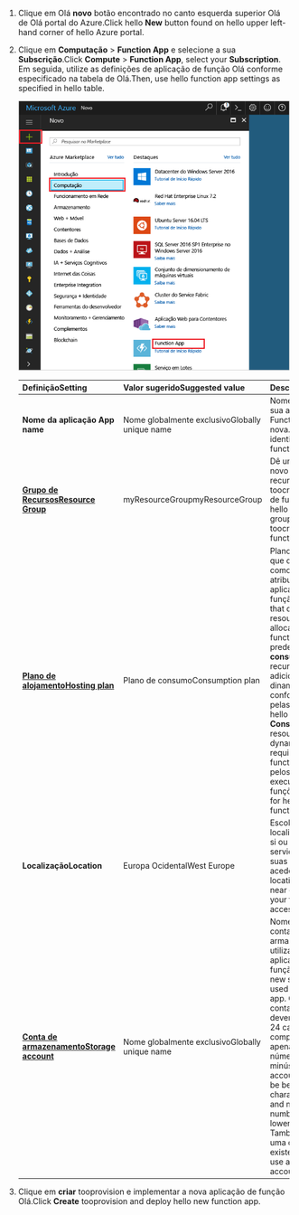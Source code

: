 1. <span data-ttu-id="18f5b-101">Clique em Olá **novo** botão encontrado no canto esquerda superior Olá de Olá portal do Azure.</span><span class="sxs-lookup"><span data-stu-id="18f5b-101">Click hello **New** button found on hello upper left-hand corner of hello Azure portal.</span></span>

1. <span data-ttu-id="18f5b-102">Clique em **Computação** > **Function App** e selecione a sua **Subscrição**.</span><span class="sxs-lookup"><span data-stu-id="18f5b-102">Click **Compute** > **Function App**, select your **Subscription**.</span></span> <span data-ttu-id="18f5b-103">Em seguida, utilize as definições de aplicação de função Olá conforme especificado na tabela de Olá.</span><span class="sxs-lookup"><span data-stu-id="18f5b-103">Then, use hello function app settings as specified in hello table.</span></span>

    ![Criar aplicação de função no Olá portal do Azure](./media/functions-create-function-app-portal/function-app-create-flow.png)

    | <span data-ttu-id="18f5b-105">Definição</span><span class="sxs-lookup"><span data-stu-id="18f5b-105">Setting</span></span>      | <span data-ttu-id="18f5b-106">Valor sugerido</span><span class="sxs-lookup"><span data-stu-id="18f5b-106">Suggested value</span></span>  | <span data-ttu-id="18f5b-107">Descrição</span><span class="sxs-lookup"><span data-stu-id="18f5b-107">Description</span></span>                                        |
    | ------------ |  ------- | -------------------------------------------------- |
    | <span data-ttu-id="18f5b-108">**Nome da aplicação** </span><span class="sxs-lookup"><span data-stu-id="18f5b-108">**App name**</span></span> | <span data-ttu-id="18f5b-109">Nome globalmente exclusivo</span><span class="sxs-lookup"><span data-stu-id="18f5b-109">Globally unique name</span></span> | <span data-ttu-id="18f5b-110">Nome que identifica a sua aplicação Function App nova.</span><span class="sxs-lookup"><span data-stu-id="18f5b-110">Name that identifies your new function app.</span></span> | 
    | <span data-ttu-id="18f5b-111">**[Grupo de Recursos](../articles/azure-resource-manager/resource-group-overview.md)**</span><span class="sxs-lookup"><span data-stu-id="18f5b-111">**[Resource Group](../articles/azure-resource-manager/resource-group-overview.md)**</span></span> |  <span data-ttu-id="18f5b-112">myResourceGroup</span><span class="sxs-lookup"><span data-stu-id="18f5b-112">myResourceGroup</span></span> | <span data-ttu-id="18f5b-113">Dê um nome para Olá novo grupo de recursos no qual toocreate a aplicação de função.</span><span class="sxs-lookup"><span data-stu-id="18f5b-113">Name for hello new resource group in which toocreate your function app.</span></span> | 
    | <span data-ttu-id="18f5b-114">**[Plano de alojamento](../articles/azure-functions/functions-scale.md)**</span><span class="sxs-lookup"><span data-stu-id="18f5b-114">**[Hosting plan](../articles/azure-functions/functions-scale.md)**</span></span> |   <span data-ttu-id="18f5b-115">Plano de consumo</span><span class="sxs-lookup"><span data-stu-id="18f5b-115">Consumption plan</span></span> | <span data-ttu-id="18f5b-116">Plano de alojamento que define a forma como os recursos são atribuídos tooyour aplicação de função.</span><span class="sxs-lookup"><span data-stu-id="18f5b-116">Hosting plan that defines how resources are allocated tooyour function app.</span></span> <span data-ttu-id="18f5b-117">Na predefinição Olá **consumo planear**, recursos são adicionados dinamicamente conforme exigido pelas suas funções.</span><span class="sxs-lookup"><span data-stu-id="18f5b-117">In hello default **Consumption Plan**, resources are added dynamically as required by your functions.</span></span> <span data-ttu-id="18f5b-118">Só paga pelos tempo Olá que executam as suas funções.</span><span class="sxs-lookup"><span data-stu-id="18f5b-118">You only pay for hello time your functions run.</span></span>   |
    | <span data-ttu-id="18f5b-119">**Localização**</span><span class="sxs-lookup"><span data-stu-id="18f5b-119">**Location**</span></span> | <span data-ttu-id="18f5b-120">Europa Ocidental</span><span class="sxs-lookup"><span data-stu-id="18f5b-120">West Europe</span></span> | <span data-ttu-id="18f5b-121">Escolha uma localização perto de si ou de outros serviços aos quais as suas funções vão aceder.</span><span class="sxs-lookup"><span data-stu-id="18f5b-121">Choose a location near you or near other services your functions will access.</span></span> |
    | <span data-ttu-id="18f5b-122">**[Conta de armazenamento](../articles/storage/common/storage-create-storage-account.md#create-a-storage-account)**</span><span class="sxs-lookup"><span data-stu-id="18f5b-122">**[Storage account](../articles/storage/common/storage-create-storage-account.md#create-a-storage-account)**</span></span> |  <span data-ttu-id="18f5b-123">Nome globalmente exclusivo</span><span class="sxs-lookup"><span data-stu-id="18f5b-123">Globally unique name</span></span> |  <span data-ttu-id="18f5b-124">Nome do Olá nova conta de armazenamento utilizado pela sua aplicação de função.</span><span class="sxs-lookup"><span data-stu-id="18f5b-124">Name of hello new storage account used by your function app.</span></span> <span data-ttu-id="18f5b-125">Os nomes das contas do Storage devem ter entre 3 e 24 carateres de comprimento e apenas podem conter números e letras minúsculas.</span><span class="sxs-lookup"><span data-stu-id="18f5b-125">Storage account names must be between 3 and 24 characters in length and may contain numbers and lowercase letters only.</span></span> <span data-ttu-id="18f5b-126">Também pode utilizar uma conta já existente.</span><span class="sxs-lookup"><span data-stu-id="18f5b-126">You can also use an existing account.</span></span> |

1. <span data-ttu-id="18f5b-127">Clique em **criar** tooprovision e implementar a nova aplicação de função Olá.</span><span class="sxs-lookup"><span data-stu-id="18f5b-127">Click **Create** tooprovision and deploy hello new function app.</span></span>
